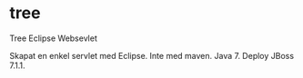 # tree
Tree Eclipse Websevlet

Skapat en enkel servlet med Eclipse. Inte med maven. Java 7. Deploy JBoss 7.1.1.
